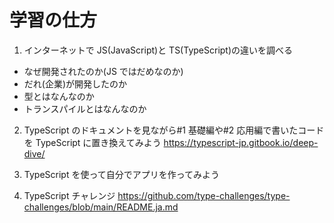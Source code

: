 # 学習の仕方

1. インターネットで JS(JavaScript)と TS(TypeScript)の違いを調べる

- なぜ開発されたのか(JS ではだめなのか)
- だれ(企業)が開発したのか
- 型とはなんなのか
- トランスパイルとはなんなのか

2. TypeScript のドキュメントを見ながら#1 基礎編や#2 応用編で書いたコードを TypeScript に置き換えてみよう
   https://typescript-jp.gitbook.io/deep-dive/

3. TypeScript を使って自分でアプリを作ってみよう

4. TypeScript チャレンジ
   https://github.com/type-challenges/type-challenges/blob/main/README.ja.md
